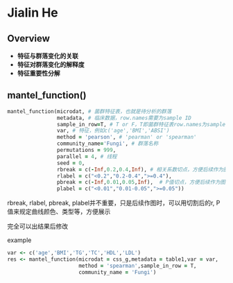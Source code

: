 # Jialin He

## Overview

- **特征与群落变化的关联**
- **特征对群落变化的解释度**
- **特征重要性分解**

## mantel_function()

```ruby
mantel_function(microdat, # 菌群特征表，也就是待分析的群落
                metadata, # 临床数据，row.names需要为sample ID
                sample_in_row=T, # T or F，T即菌群特征表row.names为sample ID
                var, # 特征，例如c('age','BMI','ABSI')
                method = 'pearson', # 'pearman' or 'spearman'
                community_name='Fungi', # 群落名称
                permutations = 999,
                parallel = 4, # 线程
                seed = 0,
                rbreak = c(-Inf,0.2,0.4,Inf), # 相关系数切点，方便后续作为图形的legend
                rlabel = c("<0.2","0.2-0.4",">=0.4"),
                pbreak = c(-Inf,0.01,0.05,Inf),  # P值切点，方便后续作为图形的legend
                plabel = c("<0.01","0.01-0.05",">=0.05"))
```

rbreak, rlabel, pbreak, plabel并不重要，只是后续作图时，可以用切割后的r, P值来规定曲线颜色、类型等，方便展示

完全可以出结果后修改

example

```ruby
var <- c('age','BMI','TG','TC','HDL','LDL')
res <- mantel_function(microdat = css_g,metadata = table1,var = var,
                       method = 'spearman',sample_in_row = T,
                       community_name = 'Fungi')
```




